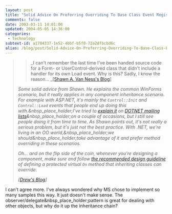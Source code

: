 ```yaml
---
layout: post
title: "Solid Advice On Preferring Overriding To Base Class Event Registration "
comments: false
date: 2003-03-11 14:01:00
updated: 2004-05-05 14:36:00
categories:
 - Technology
subtext-id: a1704337-1e52-4bbf-b5f0-72a2dfbcbd6c
alias: /blog/post/Solid-Advice-On-Preferring-Overriding-To-Base-Class-Event-Registration-.aspx
---
```



> > _I can't remember the last time I've been handed source code for a Form- or UserControl-derived class that didn't include a handler for its own Load event. Why is this? Sadly, I know the reason... _[[Shawn A. Van Ness's Blog](http://dotnetweblogs.com/SAVanNess/posts/3646.aspx)]
> 
> _Some solid advice from Shawn. He explains the common WinForms scenario, but it really applies in any component inheritance scenario. For example with ASP.NET, it's mainly the `Control::Init` and `Control::Load` events that people end up doing this with.&nbsp_place_holder;I've tried to _[_explain it_](http://discuss.develop.com/archives/wa.exe?A2=ind0209D&L=DOTNET-WEB&P=R2168&1=ADVANCED-DOTNETDOTNET-CLRDOTNET-CXDOTNET-WEB&9=A&I=-3&K=1&X=74CD2060428A4C4B47&Y=dmarsh@mimeo.com&d=no+match;match;matches&z=4)_ on _[_DOTNET mailing lists_](http://discuss.develop.com/)_&nbsp_place_holder;on a couple of occasions, but I still see people doing it from time to time. As Shawn points out, it's not really a serious problem, but it's just not the best practice. With .NET, we're living in an OO world,&nbsp_place_holder;we should&nbsp_place_holder;take advantage of it and prefer method overriding in these scenarios._
> 
> _Oh... and on the flip side of the coin, whenever you're designing a component, make sure and follow _[_the recommended design guideline_](http://msdn.microsoft.com/library/default.asp?url=/library/en-us/cpgenref/html/cpconeventusageguidelines.asp)_ of defining a protected virtual `On` method that inheriting classes can override._
> 
> _[_[_Drew's Blog_](http://dotnetweblogs.com/dmarsh/)_]_

I can't agree more. I've always wondered why MS chose to implement so many samples this way. It just doesn't make sense. The observer/delegate&nbsp_place_holder;pattern is great for dealing with other objects, but why do it up the inheritance chain?
